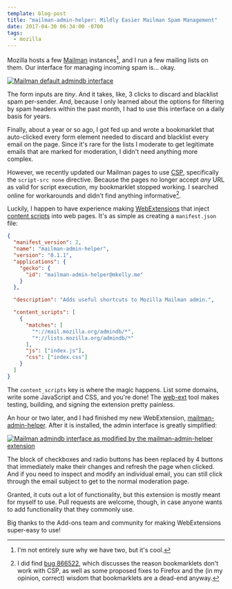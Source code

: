```yaml
---
template: blog-post
title: "mailman-admin-helper: Mildly Easier Mailman Spam Management"
date: 2017-04-30 06:34:00 -0700
tags:
  - mozilla
---
```

Mozilla hosts a few [Mailman][] instances[^1], and I run a few mailing lists on them. Our interface for managing incoming spam is... okay.

[<img alt="Mailman default admindb interface" src="/blog/mailman-admin-helper-mildly-easier-mailman-spam-management/mailman_before.png">](/blog/mailman-admin-helper-mildly-easier-mailman-spam-management/mailman_before.png)

The form inputs are _tiny_. And it takes, like, 3 clicks to discard and blacklist spam per-sender. And, because I only learned about the options for filtering by spam headers within the past month, I had to use this interface on a daily basis for years.

Finally, about a year or so ago, I got fed up and wrote a bookmarklet that auto-clicked every form element needed to discard and blacklist every email on the page. Since it's rare for the lists I moderate to get legitimate emails that are marked for moderation, I didn't need anything more complex.

However, we recently updated our Mailman pages to use [CSP][], specifically the `script-src none` directive. Because the pages no longer accept _any_ URL as valid for script execution, my bookmarklet stopped working. I searched online for workarounds and didn't find anything informative[^2].

Luckily, I happen to have experience making [WebExtensions][] that inject [content scripts][] into web pages. It's as simple as creating a `manifest.json` file:

```json
{
  "manifest_version": 2,
  "name": "mailman-admin-helper",
  "version": "0.1.1",
  "applications": {
    "gecko": {
      "id": "mailman-admin-helper@mkelly.me"
    }
  },

  "description": "Adds useful shortcuts to Mozilla Mailman admin.",

  "content_scripts": [
    {
      "matches": [
        "*://mail.mozilla.org/admindb/*",
        "*://lists.mozilla.org/admindb/*"
      ],
      "js": ["index.js"],
      "css": ["index.css"]
    }
  ]
}
```

The `content_scripts` key is where the magic happens. List some domains, write some JavaScript and CSS, and you're done! The [web-ext][] tool makes testing, building, and signing the extension pretty painless.

An hour or two later, and I had finished my new WebExtension, [mailman-admin-helper][]. After it is installed, the admin interface is greatly simplified:

[<img alt="Mailman admindb interface as modified by the mailman-admin-helper extension" src="/blog/mailman-admin-helper-mildly-easier-mailman-spam-management/mailman_after.png">](/blog/mailman-admin-helper-mildly-easier-mailman-spam-management/mailman_after.png)

The block of checkboxes and radio buttons has been replaced by 4 buttons that immediately make their changes and refresh the page when clicked. And if you need to inspect and modify an individual email, you can still click through the email subject to get to the normal moderation page.

Granted, it cuts out a lot of functionality, but this extension is mostly meant for myself to use. Pull requests are welcome, though, in case anyone wants to add functionality that they commonly use.

Big thanks to the Add-ons team and community for making WebExtensions super-easy to use!

[^1]: I'm not entirely sure why we have two, but it's cool.
[^2]: I did find [bug 866522][], which discusses the reason bookmarklets don't work with CSP, as well as some proposed fixes to Firefox and the (in my opinion, correct) wisdom that bookmarklets are a dead-end anyway.

[Mailman]: http://www.list.org/
[CSP]: https://developer.mozilla.org/en-US/docs/Web/HTTP/Headers/Content-Security-Policy
[bug 866522]: https://bugzilla.mozilla.org/show_bug.cgi?id=866522
[WebExtensions]: https://developer.mozilla.org/en-US/Add-ons/WebExtensions
[content scripts]: https://developer.mozilla.org/en-US/Add-ons/WebExtensions/Content_scripts
[web-ext]: https://developer.mozilla.org/en-US/Add-ons/WebExtensions/Getting_started_with_web-ext
[mailman-admin-helper]: https://github.com/Osmose/mailman-admin-helper

